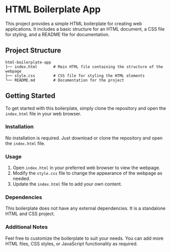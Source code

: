# HTML Boilerplate App

This project provides a simple HTML boilerplate for creating web applications. It includes a basic structure for an HTML document, a CSS file for styling, and a README file for documentation.

## Project Structure

```
html-boilerplate-app
├── index.html       # Main HTML file containing the structure of the webpage
├── style.css        # CSS file for styling the HTML elements
└── README.md        # Documentation for the project
```

## Getting Started

To get started with this boilerplate, simply clone the repository and open the `index.html` file in your web browser.

### Installation

No installation is required. Just download or clone the repository and open the `index.html` file.

### Usage

1. Open `index.html` in your preferred web browser to view the webpage.
2. Modify the `style.css` file to change the appearance of the webpage as needed.
3. Update the `index.html` file to add your own content.

### Dependencies

This boilerplate does not have any external dependencies. It is a standalone HTML and CSS project.

### Additional Notes

Feel free to customize the boilerplate to suit your needs. You can add more HTML files, CSS styles, or JavaScript functionality as required.
